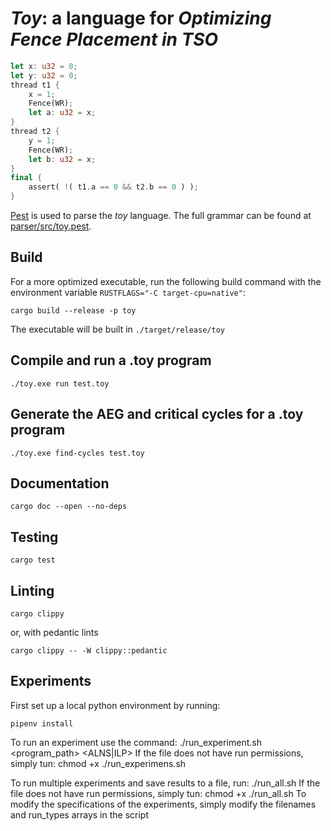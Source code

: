 # ***Toy***: a language for *Optimizing Fence Placement in TSO*

```rust
let x: u32 = 0;
let y: u32 = 0;
thread t1 {
    x = 1;
    Fence(WR);
    let a: u32 = x;
}
thread t2 {
    y = 1;
    Fence(WR);
    let b: u32 = x;
}
final {
    assert( !( t1.a == 0 && t2.b == 0 ) );
}
```

[Pest](https://pest.rs/) is used to parse the *toy* language.
The full grammar can be found at [parser/src/toy.pest](parser/src/toy.pest).

## Build 

For a more optimized executable, run the following build command with the environment variable `RUSTFLAGS="-C target-cpu=native"`:

```
cargo build --release -p toy
```

The executable will be built in `./target/release/toy`

## Compile and run a .toy program

```
./toy.exe run test.toy
```

## Generate the AEG and critical cycles for a .toy program

```
./toy.exe find-cycles test.toy
```

## Documentation

```
cargo doc --open --no-deps
```

## Testing

```
cargo test
```

## Linting

```
cargo clippy
```

or, with pedantic lints

```
cargo clippy -- -W clippy::pedantic
```

## Experiments
First set up a local python environment by running:
```
pipenv install
```

To run an experiment use the command:
./run_experiment.sh <program_path> <ALNS|ILP>
If the file does not have run permissions, simply tun:
chmod +x ./run_experimens.sh

To run multiple experiments and save results to a file, run:
./run_all.sh
If the file does not have run permissions, simply tun:
chmod +x ./run_all.sh
To modify the specifications of the experiments, simply modify the filenames and run_types arrays in the script